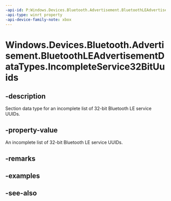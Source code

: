 ```yaml
---
-api-id: P:Windows.Devices.Bluetooth.Advertisement.BluetoothLEAdvertisementDataTypes.IncompleteService32BitUuids
-api-type: winrt property
-api-device-family-note: xbox
---
```


<!-- Property syntax
public byte IncompleteService32BitUuids { get; }
-->

# Windows.Devices.Bluetooth.Advertisement.BluetoothLEAdvertisementDataTypes.IncompleteService32BitUuids

## -description
Section data type for an incomplete list of 32-bit Bluetooth LE service UUIDs.

## -property-value
An incomplete list of 32-bit Bluetooth LE service UUIDs.

## -remarks

## -examples

## -see-also
